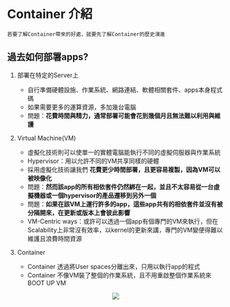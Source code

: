 # Container 介紹
    若要了解Container帶來的好處，就要先了解Container的歷史演進

## 過去如何部署apps?

1. 部署在特定的Server上
    - 自行準備硬體設施、作業系統、網路連結、軟體相關套件、apps本身程式碼
    - 如果需要更多的運算資源，多加幾台電腦
    - 問題：**花費時間與精力，通常部署可能會花到幾個月且無法難以利用與維護**

2. Virtual Machine(VM)
    - 虛擬化技術則可以使單一的實體電腦能執行不同的虛擬伺服器與作業系統
    - Hypervisor：用以允許不同的VM共享同樣的硬體
    - 採用虛擬化技術讓我們 **花費更少時間部署，且更容易複製，因為VM可以被映像化**
    - 問題：**然而該app的所有相依套件仍然綁在一起，並且不太容易從一台虛擬機器或一個hypervisor的產品遷移到另外一個**
    - 問題：**如果在該VM上運行許多的app，這些app共有的相依套件並沒有被分隔開來，在更新或版本上會彼此影響**
    - VM-Centric ways：或許可以透過一個app有個專門的VM來執行，但在Scalability上非常沒有效率，以kernel的更新來講，專門的VM變便得難以維護且浪費時間資源

3. Container
    - Container 透過將User spaces分離出來，只用以執行app的程式
    - Container 不像VM裝了整個的作業系統，且不用重啟整個作業系統來BOOT UP VM

<div align="center">
  <img src="/imgs/container_involving.png"><br>
</div>

